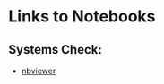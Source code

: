 # Links to Notebooks

## Systems Check:
- [nbviewer](https://nbviewer.org/github/jasonbconley/EMAT_Data/blob/0e94e10838e13d8a3b4a2e9e66ee2cfe5364a9d2/Conley_SystemsCheck.ipynb)

